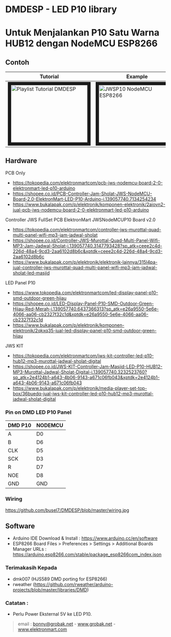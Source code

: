 # DMDESP - LED P10 library

# Untuk Menjalankan P10 Satu Warna HUB12 dengan NodeMCU ESP8266

## Contoh
| Tutorial | Example |
|----------|---------|
| <a href="https://youtube.com/playlist?list=PLKuQ-UWqAt3OseL7NHUupuKpr04o4ReUD" target="_blank"><img src="https://i.ytimg.com/vi/W6BT-Ju3rFg/hqdefault.jpg" alt="Playlist Tutorial DMDESP" width="240" height="180" border="10" /></a> | <a href="http://www.youtube.com/watch?feature=player_embedded&v=cDKsBYR1Nps" target="_blank"><img src="http://img.youtube.com/vi/cDKsBYR1Nps/0.jpg" alt="JWSP10 NodeMCU ESP8266" width="240" height="180" border="10" /></a> |


## Hardware

PCB Only
- https://tokopedia.com/elektronmartcom/pcb-jws-nodemcu-board-2-0-elektronmart-led-p10-arduino
- https://shopee.co.id/PCB-Controller-Jam-Sholat-JWS-NodeMCU-Board-2.0-ElektronMart-LED-P10-Arduino-i.139057740.7134254234
- https://www.bukalapak.com/p/elektronik/komponen-elektronik/2aiovn2-jual-pcb-jws-nodemcu-board-2-0-elektronmart-led-p10-arduino

Controller JWS FullSet PCB ElektronMart JWSNodeMCUP10 Board v2.0
- https://tokopedia.com/elektronmartcom/controller-jws-murottal-quad-multi-panel-wifi-mp3-jam-jadwal-sholat
- https://shopee.co.id/Controller-JWS-Murottal-Quad-Multi-Panel-Wifi-MP3-Jam-Jadwal-Sholat-i.139057740.3147793428?sp_atk=ceee2c4d-226d-48a4-9cd3-2aa6102d8b6c&xptdk=ceee2c4d-226d-48a4-9cd3-2aa6102d8b6c
- https://www.bukalapak.com/p/elektronik/elektronik-lainnya/315l4pa-jual-controller-jws-murottal-quad-multi-panel-wifi-mp3-jam-jadwal-sholat-led-masjid

LED Panel P10
- https://www.tokopedia.com/elektronmartcom/led-display-panel-p10-smd-outdoor-green-hijau
- https://shopee.co.id/LED-Display-Panel-P10-SMD-Outdoor-Green-Hijau-Red-Merah-i.139057740.6437366313?sp_atk=e26a9550-5e6e-4066-aa06-cb2327f32c1d&xptdk=e26a9550-5e6e-4066-aa06-cb2327f32c1d
- https://www.bukalapak.com/p/elektronik/komponen-elektronik/2qkxq35-jual-led-display-panel-p10-smd-outdoor-green-hijau


JWS KIT
- https://tokopedia.com/elektronmartcom/jws-kit-controller-led-p10-hub12-mp3-murottal-jadwal-sholat-digital
- https://shopee.co.id/JWS-KIT-Controller-Jam-Masjid-LED-P10-HUB12-MP3-Murottal-Jadwal-Sholat-Digital-i.139057740.3232523760?sp_atk=2e4124b1-a643-4b06-9143-a671c06fb043&xptdk=2e4124b1-a643-4b06-9143-a671c06fb043
- https://www.bukalapak.com/p/elektronik/media-player-set-top-box/36buedq-jual-jws-kit-controller-led-p10-hub12-mp3-murottal-jadwal-sholat-digital



### Pin on DMD LED P10 Panel

| DMD P10 | NODEMCU | 
| ------- | ------- |
| A       | D0      |
| B       | D6      |
| CLK     | D5      |
| SCK     | D3      |
| R       | D7      |
| NOE     | D8      |
| GND     | GND     |


### Wiring

https://github.com/busel7/DMDESP/blob/master/wiring.jpg


## Software

- Arduino IDE
  Download & Install : https://www.arduino.cc/en/software
- ESP8266 Board
  Files > Preferences > Settings > Additional Boards Manager URLs : https://arduino.esp8266.com/stable/package_esp8266com_index.json

### Terimakasih Kepada
- dmk007 (HJS589 DMD porting for ESP8266)
- rweather (https://github.com/rweather/arduino-projects/blob/master/libraries/DMD)

### Catatan : 
- Perlu Power Eksternal 5V ke LED P10.

> email : bonny@grobak.net - www.grobak.net - www.elektronmart.com



